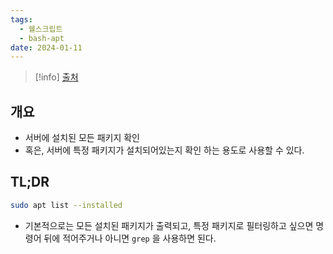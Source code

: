 ```yaml
---
tags:
  - 쉘스크립트
  - bash-apt
date: 2024-01-11
---
```

> [!info] [출처](https://askubuntu.com/a/17829)

## 개요

- 서버에 설치된 모든 패키지 확인
- 혹은, 서버에 특정 패키지가 설치되어있는지 확인 하는 용도로 사용할 수 있다.

## TL;DR

```bash
sudo apt list --installed
```

- 기본적으로는 모든 설치된 패키지가 출력되고, 특정 패키지로 필터링하고 싶으면 명령어 뒤에 적어주거나 아니면 `grep` 을 사용하면 된다.